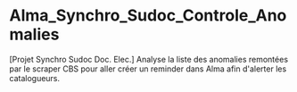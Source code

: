 # Alma_Synchro_Sudoc_Controle_Anomalies
[Projet Synchro Sudoc Doc. Elec.] Analyse la liste des anomalies remontées par le scraper CBS pour aller créer un reminder dans Alma afin d'alerter les catalogueurs.

